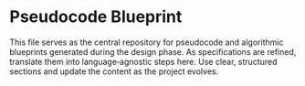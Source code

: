 # Pseudocode Blueprint

This file serves as the central repository for pseudocode and algorithmic blueprints generated during the design phase.  As specifications are refined, translate them into language‑agnostic steps here.  Use clear, structured sections and update the content as the project evolves.